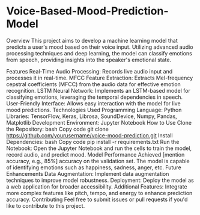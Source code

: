 # Voice-Based-Mood-Prediction-Model
Overview
This project aims to develop a machine learning model that predicts a user's mood based on their voice input. Utilizing advanced audio processing techniques and deep learning, the model can classify emotions from speech, providing insights into the speaker's emotional state.

Features
Real-Time Audio Processing: Records live audio input and processes it in real-time.
MFCC Feature Extraction: Extracts Mel-frequency cepstral coefficients (MFCC) from the audio data for effective emotion recognition.
LSTM Neural Network: Implements an LSTM-based model for classifying emotions, leveraging the temporal dependencies in speech.
User-Friendly Interface: Allows easy interaction with the model for live mood predictions.
Technologies Used
Programming Language: Python
Libraries: TensorFlow, Keras, Librosa, SoundDevice, Numpy, Pandas, Matplotlib
Development Environment: Jupyter Notebook
How to Use
Clone the Repository:
bash
Copy code
git clone https://github.com/yourusername/voice-mood-prediction.git
Install Dependencies:
bash
Copy code
pip install -r requirements.txt
Run the Notebook:
Open the Jupyter Notebook and run the cells to train the model, record audio, and predict mood.
Model Performance
Achieved [mention accuracy, e.g., 85%] accuracy on the validation set.
The model is capable of identifying emotions such as happiness, sadness, anger, etc.
Future Enhancements
Data Augmentation: Implement data augmentation techniques to improve model robustness.
Deployment: Deploy the model as a web application for broader accessibility.
Additional Features: Integrate more complex features like pitch, tempo, and energy to enhance prediction accuracy.
Contributing
Feel free to submit issues or pull requests if you'd like to contribute to this project.

